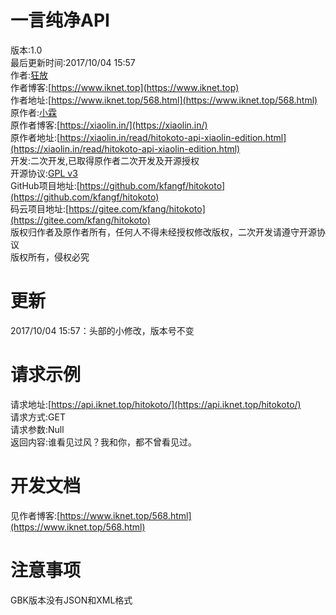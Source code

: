 # 一言纯净API
版本:1.0  
最后更新时间:2017/10/04 15:57  
作者:[狂放](https://www.iknet.top)  
作者博客:[https://www.iknet.top](https://www.iknet.top)  
作者地址:[https://www.iknet.top/568.html](https://www.iknet.top/568.html)  
原作者:[小霖](https://xiaolin.in/)  
原作者博客:[https://xiaolin.in/](https://xiaolin.in/)  
原作者地址:[https://xiaolin.in/read/hitokoto-api-xiaolin-edition.html](https://xiaolin.in/read/hitokoto-api-xiaolin-edition.html)  
开发:二次开发,已取得原作者二次开发及开源授权  
开源协议:[GPL v3](https://opensource.org/licenses/GPL-3.0)  
GitHub项目地址:[https://github.com/kfangf/hitokoto](https://github.com/kfangf/hitokoto)  
码云项目地址:[https://gitee.com/kfang/hitokoto](https://gitee.com/kfang/hitokoto)  
版权归作者及原作者所有，任何人不得未经授权修改版权，二次开发请遵守开源协议  
版权所有，侵权必究  
# 更新  
2017/10/04 15:57：头部的小修改，版本号不变  
# 请求示例
请求地址:[https://api.iknet.top/hitokoto/](https://api.iknet.top/hitokoto/)  
请求方式:GET  
请求参数:Null  
返回内容:谁看见过风？我和你，都不曾看见过。  
# 开发文档  
见作者博客:[https://www.iknet.top/568.html](https://www.iknet.top/568.html)  
# 注意事项
GBK版本没有JSON和XML格式  

